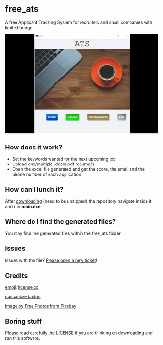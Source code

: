 # free_ats

A free Applicant Tracking System for recruiters and small companies with limited budget.

![](demo.gif)

## How does it work?

- Set the keywords wanted for the next upcoming job
- Upload one/multiple .docx/.pdf resume/s
- Open the excel file generated and get the score, the email and the phone number of each application

## How can I lunch it?

After [downloading](https://github.com/simo54/free_ats/archive/refs/heads/main.zip) (need to be unzipped) the repository navigate inside it and run **main.exe**

## Where do I find the generated files?

You may find the generated files within the free_ats folder.

## Issues

Issues with the file? [Please open a new ticket](https://github.com/simo54/free_ats/issues/new)!

## Credits

[emoji](https://icon-icons.com/icon/mac-screen-monitor-computer/54610): [license cc](https://creativecommons.org/licenses/by/4.0/)

[customize-button](https://www.imagefu.com/create/button)

[Image by Free Photos from Pixabay](https://pixabay.com/photos/cup-of-coffee-laptop-office-macbook-1280537/)

## Boring stuff

Please read carefully the [LICENSE](https://github.com/simo54/free_ats/blob/main/LICENSE) if you are thinking on downloading and run this software.
